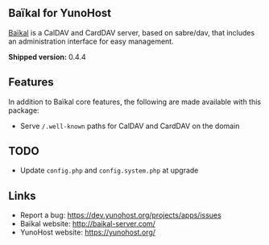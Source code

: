 Baïkal for YunoHost
-------------------

[Baïkal](http://baikal-server.com/) is a CalDAV and CardDAV server, based on
sabre/dav, that includes an administration interface for easy management.

**Shipped version:** 0.4.4

## Features

In addition to Baïkal core features, the following are made available with
this package:

 * Serve `/.well-known` paths for CalDAV and CardDAV on the domain

## TODO

 * Update `config.php` and `config.system.php` at upgrade

## Links

 * Report a bug: https://dev.yunohost.org/projects/apps/issues
 * Baïkal website: http://baikal-server.com/
 * YunoHost website: https://yunohost.org/
